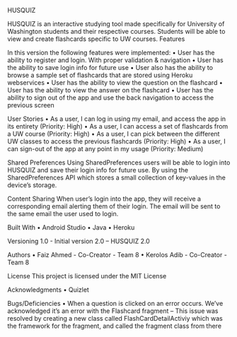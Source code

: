 HUSQUIZ

HUSQUIZ is an interactive studying tool made specifically for University of Washington students and their respective courses. Students will be able to view and create flashcards specific to UW courses.
Features

In this version the following features were implemented:
•	User has the ability to register and login. With proper validation & navigation
•	User has the ability to save login info for future use
•	User also has the ability to browse a sample set of flashcards that are stored using Heroku webservices
•	User has the ability to view the question on the flashcard
•	User has the ability to view the answer on the flashcard
•	User has the ability to sign out of the app and use the back navigation to access the previous screen

User Stories
•	As a user, I can log in using my email, and access the app in its entirety (Priority: High)
•	As a user, I can access a set of flashcards from a UW course (Priority: High)
•	As a user, I can pick between the different UW classes to access the previous flashcards (Priority: High)
•	As a user, I can sign-out of the app at any point in my usage (Priority: Medium)

Shared Preferences 
Using SharedPreferences users will be able to login into HUSQUIZ and save their login info for future use. By using the SharedPreferences API which stores a small collection of key-values in the device’s storage. 

Content Sharing
When user’s login into the app, they will receive a corresponding email alerting them of their login. The email will be sent to the same email the user used to login.


Built With
•	Android Studio
•	Java
•	Heroku

Versioning
1.0	- Initial version
2.0	– HUSQUIZ 2.0

Authors
•	Faiz Ahmed - Co-Creator - Team 8
•	Kerolos Adib - Co-Creator - Team 8

License
This project is licensed under the MIT License

Acknowledgments
•	Quizlet

Bugs/Deficiencies 
•	When a question is clicked on an error occurs. We’ve acknowledged it’s an error with the Flashcard fragment – This issue was resolved by creating a new class called FlashCardDetailActiviy which was the framework for the fragment, and called the fragment class from there

